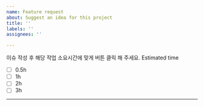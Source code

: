 ```yaml
---
name: Feature request
about: Suggest an idea for this project
title: ''
labels: ''
assignees: ''

---
```


이슈 작성 후 해당 작업 소요시간에 맞게 버튼 클릭 해 주세요.
Estimated time
- [ ] 0.5h
- [ ] 1h
- [ ] 2h
- [ ] 3h
---------------------------------------------------------------------------------------------------------------------
